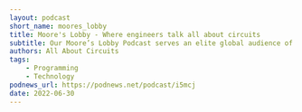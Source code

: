 ```yaml
---
layout: podcast
short_name: moores_lobby
title: Moore's Lobby - Where engineers talk all about circuits
subtitle: Our Moore’s Lobby Podcast serves an elite global audience of engineers, technologists, and executives with a goal to educate, empower, and entertain. We discuss the technologies and engineering behind the hottest industry trends as host Daniel Bogdanoff guides you through the human stories behind the world’s most inspiring organizations and leaders. Tune in every other Tuesday for new episodes.
authors: All About Circuits
tags:
    - Programming
    - Technology
podnews_url: https://podnews.net/podcast/i5mcj
date: 2022-06-30
---
```

